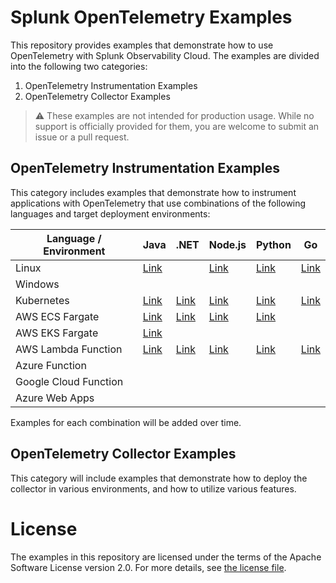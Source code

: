 # Splunk OpenTelemetry Examples

This repository provides examples that demonstrate how to use OpenTelemetry 
with Splunk Observability Cloud. The examples are divided into the following 
two categories: 

1. OpenTelemetry Instrumentation Examples
2. OpenTelemetry Collector Examples 

> :warning: These examples are not intended for production usage. While no support is officially provided for them, you are welcome to submit an issue or a pull request. 

## OpenTelemetry Instrumentation Examples

This category includes examples that demonstrate how to instrument applications 
with OpenTelemetry that use combinations of the following languages and target
deployment environments: 

| Language / Environment | Java                                           | .NET                                        | Node.js                                     | Python                                      | Go                                      |
|------------------------|------------------------------------------------|---------------------------------------------|---------------------------------------------|---------------------------------------------|-----------------------------------------|
| Linux                  | [Link](./instrumentation/java/linux)           |                                             | [Link](./instrumentation/nodejs/linux)      | [Link](./instrumentation/python/linux)      | [Link](./instrumentation/go/linux)      |
| Windows                |                                                |                                             |                                             |                                             |                                         |
| Kubernetes             | [Link](./instrumentation/java/k8s)             | [Link](./instrumentation/dotnet/k8s)        | [Link](./instrumentation/nodejs/k8s)        | [Link](./instrumentation/python/k8s)        | [Link](./instrumentation/go/k8s)        |
| AWS ECS Fargate        | [Link](./instrumentation/java/aws-ecs)         | [Link](./instrumentation/dotnet/aws-ecs)    | [Link](./instrumentation/nodejs/aws-ecs)    | [Link](./instrumentation/python/aws-ecs)    |                                         |
| AWS EKS Fargate        | [Link](./instrumentation/java/aws-eks-fargate) |   |                                             |                                             |                                         |
| AWS Lambda Function    | [Link](./instrumentation/java/aws-lambda)      | [Link](./instrumentation/dotnet/aws-lambda) | [Link](./instrumentation/nodejs/aws-lambda) | [Link](./instrumentation/python/aws-lambda) | [Link](./instrumentation/go/aws-lambda) |
| Azure Function         |                                                |                                             |                                             |                                             |                                         |
| Google Cloud Function  |                                                |                                             |                                             |                                             |                                         |
| Azure Web Apps         |                                                |                                             |                                             |                                             |                                         |

Examples for each combination will be added over time. 

## OpenTelemetry Collector Examples

This category will include examples that demonstrate how to deploy the collector 
in various environments, and how to utilize various features. 

# License

The examples in this repository are licensed under the terms of the Apache Software License version 2.0. For more details, see [the license file](./LICENSE).
